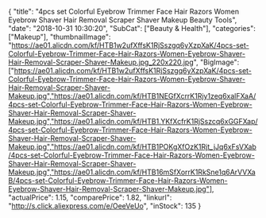 {
	"title": "4pcs set Colorful Eyebrow Trimmer Face Hair Razors Women Eyebrow Shaver Hair Removal Scraper Shaver Makeup Beauty Tools",
	"date": "2018-10-31 10:30:20",
	"SubCat": ["Beauty & Health"],
	"categories": ["Makeup"],
	"thumbnailImage": "https://ae01.alicdn.com/kf/HTB1w2ufXffsK1RjSszgq6yXzpXaK/4pcs-set-Colorful-Eyebrow-Trimmer-Face-Hair-Razors-Women-Eyebrow-Shaver-Hair-Removal-Scraper-Shaver-Makeup.jpg_220x220.jpg",
	"BigImage": ["https://ae01.alicdn.com/kf/HTB1w2ufXffsK1RjSszgq6yXzpXaK/4pcs-set-Colorful-Eyebrow-Trimmer-Face-Hair-Razors-Women-Eyebrow-Shaver-Hair-Removal-Scraper-Shaver-Makeup.jpg","https://ae01.alicdn.com/kf/HTB1NEGfXcrrK1Rjy1zeq6xalFXaA/4pcs-set-Colorful-Eyebrow-Trimmer-Face-Hair-Razors-Women-Eyebrow-Shaver-Hair-Removal-Scraper-Shaver-Makeup.jpg","https://ae01.alicdn.com/kf/HTB1.YKfXcfrK1RjSszcq6xGGFXap/4pcs-set-Colorful-Eyebrow-Trimmer-Face-Hair-Razors-Women-Eyebrow-Shaver-Hair-Removal-Scraper-Shaver-Makeup.jpg","https://ae01.alicdn.com/kf/HTB1POKgXfOzK1Rjt_jJq6xFsVXab/4pcs-set-Colorful-Eyebrow-Trimmer-Face-Hair-Razors-Women-Eyebrow-Shaver-Hair-Removal-Scraper-Shaver-Makeup.jpg","https://ae01.alicdn.com/kf/HTB16mSfXorrK1RkSne1q6ArVVXaB/4pcs-set-Colorful-Eyebrow-Trimmer-Face-Hair-Razors-Women-Eyebrow-Shaver-Hair-Removal-Scraper-Shaver-Makeup.jpg"],
	"actualPrice": 1.15,
	"comparePrice": 1.82,
	"linkurl": "http://s.click.aliexpress.com/e/OeeVeUo",
	"inStock": 135
}

